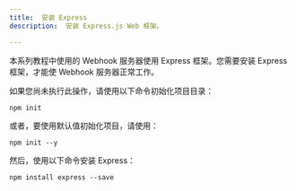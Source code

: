 ```yaml
---
title:  安装 Express
description:  安装 Express.js Web 框架。

---
```


本系列教程中使用的 Webhook 服务器使用 Express 框架。您需要安装 Express 框架，才能使 Webhook 服务器正常工作。

如果您尚未执行此操作，请使用以下命令初始化项目目录：

    npm init

或者，要使用默认值初始化项目，请使用：

    npm init --y

然后，使用以下命令安装 Express：

    npm install express --save


